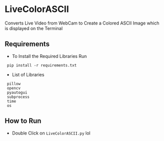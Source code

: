 # LiveColorASCII
Converts Live Video from WebCam to Create a Colored ASCII Image which is displayed on the Terminal

## Requirements
 - To Install the Required Libraries Run
 ```
  pip install -r requirements.txt 
 ```
 - List of Libraries
 ```
  pillow
  opencv
  pyautogui
  subprocess
  time
  os
 ```

## How to Run
 - Double Click on ` LiveColorASCII.py ` lol
    
